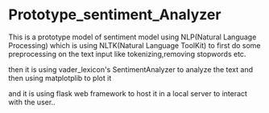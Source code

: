 # Prototype_sentiment_Analyzer


This is a prototype model of sentiment model using NLP(Natural Language Processing) which is using NLTK(Natural Language ToolKit) to first do some preprocessing on the text input like tokenizing,removing stopwords etc.

  then it is using vader_lexicon's SentimentAnalyzer to analyze the text and then using matplotplib to plot it 

  and it is using flask web framework to host it in a local server to interact with the user..
